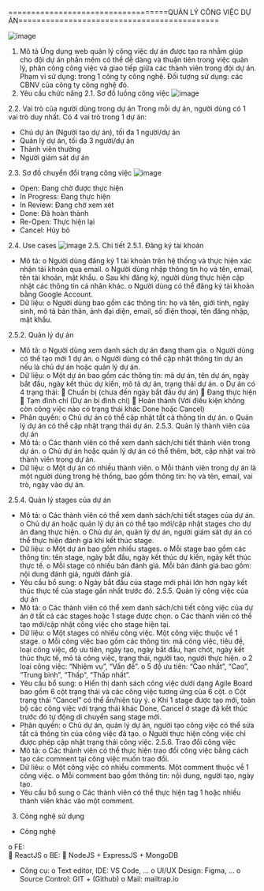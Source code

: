 

===================================QUẢN LÝ CÔNG VIỆC DỰ ÁN============================================


![image](https://github.com/tien231231/ProjectManagementWeb/assets/37107401/92dbf40a-be2f-4c38-aecd-526059b7c707)
1. Mô tả
Ứng dụng web quản lý công việc dự án được tạo ra nhằm giúp cho đội dự án phần mềm có thể dễ dàng và thuận tiên trong việc quản lý, phân công công việc và giao tiếp giữa các thành viên trong đội dự án.
Phạm vi sử dụng: trong 1 công ty công nghệ.
Đối tượng sử dụng: các CBNV của công ty công nghệ đó.
2. Yêu cầu chức năng
2.1.	Sơ đồ luồng công việc
![image](https://github.com/tien231231/ProjectManagementWeb/assets/37107401/4ab365ae-f70d-4f71-80d4-101ecdfa673a)

2.2.	Vai trò của người dùng trong dự án
Trong mỗi dự án, người dùng có 1 vai trò duy nhất.
Có 4 vai trò trong 1 dự án:
-	Chủ dự án (Người tạo dự án), tối đa 1 người/dự án
-	Quản lý dự án, tối đa 3 người/dự án
-	Thành viên thường
-	Người giám sát dự án

2.3.	Sơ đồ chuyển đổi trạng công việc
![image](https://github.com/tien231231/ProjectManagementWeb/assets/37107401/7236caa4-8477-4b78-8571-9819853eb7b5)
  
-	Open: Đang chờ được thực hiện
-	In Progress: Đang thực hiện
-	In Review: Đang chờ xem xét
-	Done: Đã hoàn thành
-	Re-Open: Thực hiện lại
-	Cancel: Hủy bỏ

2.4.	Use cases
![image](https://github.com/tien231231/ProjectManagementWeb/assets/37107401/8c012404-2446-4568-9dfd-e2c419ddfd2d)
2.5.	Chi tiết
2.5.1.	Đăng ký tài khoản
-	Mô tả:
o	Người dùng đăng ký 1 tài khoản trên hệ thống và thực hiện xác nhận tài khoản qua email.
o	Người dùng nhập thông tin họ và tên, email, tên tài khoản, mật khẩu. 
o	Sau khi đăng ký, người dùng thực hiện cập nhật các thông tin cá nhân khác.
o	Người dùng có thể đăng ký tài khoản bằng Google Account.
-	Dữ liệu: 
o	Người dùng bao gồm các thông tin: họ và tên, giới tính, ngày sinh, mô tả bản thân, ảnh đại diện, email, số điện thoại, tên đăng nhập, mật khẩu.

2.5.2.	Quản lý dự án
-	Mô tả:
o	Người dùng xem danh sách dự án đang tham gia.
o	Người dùng có thể tạo mới 1 dự án.
o	Người dùng có thể cập nhật thông tin dự án nếu là chủ dự án hoặc quản lý dự án.
-	Dữ liệu:
o	Một dự án bao gồm các thông tin: mã dự án, tên dự án, ngày bắt đầu, ngày kết thúc dự kiến, mô tả dự án, trạng thái dự án.
o	Dự án có 4 trạng thái: 
	Chuẩn bị (chưa đến ngày bắt đầu dự án)
	Đang thực hiện
	Tạm đình chỉ (Dự án bị đình chỉ) 
	Hoàn thành (Với điều kiện không còn công việc nào có trạng thái khác Done hoặc Cancel)
-	Phân quyền:
o	Chủ dự án có thể cập nhật tất cả thông tin dự án.
o	Quản lý dự án có thể cập nhật trạng thái dự án.
2.5.3.	Quản lý thành viên của dự án
-	Mô tả:
o	Các thành viên có thể xem danh sách/chi tiết thành viên trong dự án.
o	Chủ dự án hoặc quản lý dự án có thể thêm, bớt, cập nhật vai trò thành viên trong dự án.
-	Dữ liệu:
o	Một dự án có nhiều thành viên.
o	Mỗi thành viên trong dự án là một người dùng trong hệ thống, bao gồm thông tin: họ và tên, email, vai trò, ngày vào dự án.

2.5.4.	Quản lý stages của dự án
-	Mô tả:
o	Các thành viên có thể xem danh sách/chi tiết stages của dự án.
o	Chủ dự án hoặc quản lý dự án có thể tạo mới/cập nhật stages cho dự án đang thực hiện.
o	Chủ dự án, quản lý dự án, người giám sát dự án có thể thực hiện đánh giá khi kết thúc stage.
-	Dữ liệu:
o	Một dự án bao gồm nhiều stages.
o	Mỗi stage bao gồm các thông tin: tên stage, ngày bắt đầu, ngày kết thúc dự kiến, ngày kết thúc thực tế.
o	Mỗi stage có nhiều bản đánh giá. Mỗi bản đánh giá bao gồm: nội dung đánh giá, người đánh giá.
-	Yêu cầu bổ sung:
o	Ngày bắt đầu của stage mới phải lớn hơn ngày kết thúc thực tế của stage gần nhất trước đó.
2.5.5.	Quản lý công việc của dự án
-	Mô tả:
o	Các thành viên có thể xem danh sách/chi tiết công việc của dự án ở tất cả các stages hoặc 1 stage được chọn.
o	Các thành viên có thể tạo mới/cập nhật công việc cho stage hiện tại.
-	Dữ liệu:
o	Một stages có nhiều công việc. Một công việc thuộc về 1 stage.
o	Mỗi công việc bao gồm các thông tin: mã công việc, tiêu đề, loại công việc, độ ưu tiên, ngày tạo, ngày bắt đầu, hạn chót, ngày kết thúc thực tế, mô tả công việc, trạng thái, người tạo, người thực hiện.
o	2 loại công việc: “Nhiệm vụ”, “Vấn đề”.
o	5 độ ưu tiên: “Cao nhất”, “Cao”, “Trung bình”, “Thấp”, “Thấp nhất”. 
-	Yêu cầu bổ sung:
o	Hiển thị danh sách công việc dưới dạng Agile Board bao gồm 6 cột trạng thái và các công việc tương ứng của 6 cột.
o	Cột trạng thái “Cancel” có thể ẩn/hiện tùy ý.
o	Khi 1 stage được tạo mới, toàn bộ các công việc với trạng thái khác Done, Cancel ở stage đã kết thúc trước đó tự động di chuyển sang stage mới.
-	Phân quyền:
o	Chủ dự án, quản lý dự án, người tạo công việc có thể sửa tất cả thông tin của công việc đã tạo.
o	Người thực hiện công việc chỉ được phép cập nhật trạng thái công việc.
2.5.6.	Trao đổi công việc
-	Mô tả:
o	Các thành viên có thể thực hiện trao đổi công việc bằng cách tạo các comment tại công việc muốn trao đổi.
-	Dữ liêu:
o	Một công việc có nhiều comments. Một comment thuộc về 1 công việc.
o	Mỗi comment bao gồm thông tin: nội dung, người tạo, ngày tạo.
-	Yêu cầu bổ sung
o	Các thành viên có thể thực hiện tag 1 hoặc nhiều thành viên khác vào một comment.

3. Công nghệ sử dụng

-	Công nghệ

o	FE:  
	ReactJS
o	BE: 
	NodeJS + ExpressJS + MongoDB

-	Công cụ:
o	Text editor, IDE: VS Code, …
o	UI/UX Design: Figma, …
o	Source Control: GIT + (Github)
o	Mail: mailtrap.io
